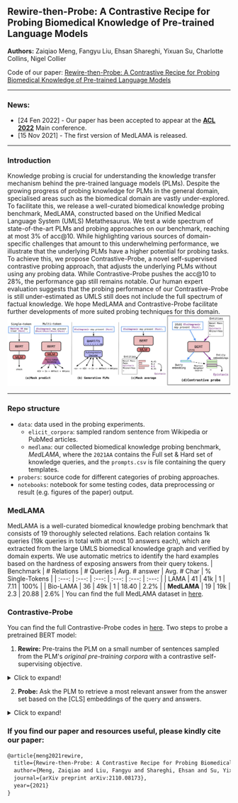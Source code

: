 ## Rewire-then-Probe: A Contrastive Recipe for Probing Biomedical Knowledge of Pre-trained Language Models
**Authors:** Zaiqiao Meng, Fangyu Liu, Ehsan Shareghi, Yixuan Su, Charlotte Collins, Nigel Collier

Code of our paper: [Rewire-then-Probe: A Contrastive Recipe for Probing Biomedical Knowledge of Pre-trained Language Models](https://arxiv.org/abs/2110.08173)

----
### News:
-  [24 Fen 2022] - Our paper has been accepted to appear at the [**ACL 2022**](https://www.2022.aclweb.org/) Main conference.
-  [15 Nov 2021] - The first version of MedLAMA is released.
----
### Introduction
Knowledge probing is crucial for understanding the knowledge transfer mechanism behind the pre-trained language models (PLMs). Despite the growing progress of probing knowledge for PLMs in the general domain, specialised areas such as the biomedical domain are vastly under-explored. To facilitate this, we release a well-curated biomedical knowledge probing benchmark, MedLAMA, constructed based on the Unified Medical Language System (UMLS) Metathesaurus. We test a wide spectrum of state-of-the-art PLMs and probing approaches on our benchmark, reaching at most 3\% of acc@10. While highlighting various sources of domain-specific challenges that amount to this underwhelming performance, we illustrate that the underlying PLMs have a higher potential for probing tasks. To achieve this, we propose Contrastive-Probe, a novel self-supervised contrastive probing approach, that adjusts the underlying PLMs without using any probing data. While Contrastive-Probe pushes the acc@10 to 28\%, the performance gap still remains notable. Our human expert evaluation suggests that the probing performance of our Contrastive-Probe is still under-estimated as UMLS  still does not include the full spectrum of factual knowledge. We hope MedLAMA and Contrastive-Probe facilitate further developments of more suited probing techniques for this domain.
 ![front-page-graph](/imgs/probing_approaches.jpg)

------
### Repo structure

- `data`: data used in the probing experiments.
  - `elicit_corpora`: sampled random sentence from Wikipedia or PubMed articles.
  - `medlama`: our collected biomedical knowledge probing benchmark, *MedLAMA*, where the `2021AA` contains the Full set & Hard set of knowledge queries, and the `prompts.csv` is file containing the query templates.
- `probers`: source code for different categories of probing approaches.
- `notebooks`: notebook for some testing codes, data preprocessing or result (e.g. figures of the paper) output. 

### MedLAMA
 MedLAMA is a well-curated biomedical knowledge probing benchmark that consists of 19 thoroughly selected relations. Each relation contains 1k queries (19k queries in total with at most 10 answers each), which are extracted from the large UMLS biomedical knowledge graph and verified by domain experts. We use automatic metrics to identify the hard examples based on the hardness of exposing  answers from their query tokens.
| Benchmark | # Relations | # Queries | Avg. # answer | Avg. # Char | % Single-Tokens |
| :---: | :---: | :---: | :---: | :---: | :---: |
| LAMA | 41 | 41k | 1 | 7.11 | 100% |
| Bio-LAMA | 36 | 49k | 1 | 18.40 | 2.2% |
| **MedLAMA** | 19 | 19k | 2.3 | 20.88 | 2.6% |
You can find the full MedLAMA dataset in [here](https://github.com/cambridgeltl/medlama/tree/master/data/medlama).
### Contrastive-Probe
You can find the full Contrastive-Probe codes in [here](https://github.com/cambridgeltl/medlama/tree/master/src/probers/retrieval_predict/contrastive_probe/).
Two steps to probe a pretrained BERT model: 

1. **Rewire:** Pre-trains the PLM on a small number of sentences sampled from the PLM's *original pre-training corpora* with a contrastive self-supervising objective.
<details>
  <summary>Click to expand!</summary>
  
```shell
OUTPUT_DIR=../../../models/mirror_bert/PubMedBERT_rewired_model
MODEL_DIR=microsoft/BiomedNLP-PubMedBERT-base-uncased-abstract-fulltext
TRAIN_DIR=../../../data/elicit_corpora/pubmed_sents_no_punkt_10k_0
	
CUDA_VISIBLE_DEVICES=$1 python3 train.py \
	--train_dir $TRAIN_DIR \
	--output_dir $OUTPUT_DIR \
	--use_cuda \
	--epoch 10 \
	--train_batch_size 192 \
	--learning_rate 2e-5 \
	--max_length 48 \
	--checkpoint_step 50 \
	--parallel \
	--amp \
	--pairwise \
	--random_seed 33 \
	--mask_ratio 0.5 \
	--loss "infoNCE" \
	--infoNCE_tau 0.04 \
	--dropout_rate 0.1 \
	--agg_mode "cls" \
	--use_layer -1 \
	--model_dir $MODEL_DIR
```
</details>


2.  **Probe:** Ask the PLM to retrieve a most relevant answer from the answer set based on the [CLS] embeddings of the query and answers.
<details>
<summary>Click to expand!</summary>
	
```shell

MASK_RATIO=0.5
EPOCH=150
SET=1

TEST_DIR=../../../data/medlama/
DATASET=2021AA

CUDA_VISIBLE_DEVICES=$1 python3 run_retrieval_prediction.py \
	--test_dir $TEST_DIR$DATASET \
	--prompt_dir $TEST_DIR"/prompts.csv" \
	--prompt_type human_prompt \
	--model_path $OUTPUT_DIR \
	--epoch $EPOCH \
	--use_common_vocab \
	--log
```
</details>


### If you find our paper and resources useful, please kindly cite our paper:
```latex
@article{meng2021rewire,
  title={Rewire-then-Probe: A Contrastive Recipe for Probing Biomedical Knowledge of Pre-trained Language Models},
  author={Meng, Zaiqiao and Liu, Fangyu and Shareghi, Ehsan and Su, Yixuan and Collins, Charlotte and Collier, Nigel},
  journal={arXiv preprint arXiv:2110.08173},
  year={2021}
}
```
